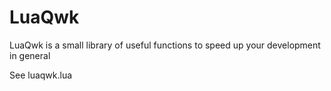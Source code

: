LuaQwk
======

LuaQwk is a small library of useful functions to speed up your development in general

See luaqwk.lua
